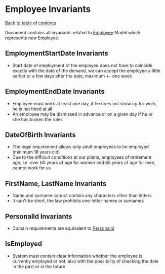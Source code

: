 # Employee Invariants

[Back to table of contents](_table-of-contents.md)

Document contains all invariants related to [Employee](/CarFactory.Employees.Domain/Models/Employee.cs) Model which represents new Employee.

## EmploymentStartDate Invariants

- Start date of employment of the employee does not have to coincide exactly with the date of the demand, we can accept the employee a little earlier or a few days after the date, maximum +- one week

## EmploymentEndDate Invariants

- Employee must work at least one day, if he does not show up for work, he is not hired at all
- An employee may be dismissed in advance or on a given day if he or she has broken the rules

## DateOfBirth Invariants

- The legal requirement allows only adult employees to be employed (minimum 18 years old)
- Due to the difficult conditions at our plants, employees of retirement age, i.e. over 60 years of age for women and 65 years of age for men, cannot work for us

## FirstName, LastName Invariants

- Name and surname cannot contain any characters other than letters
- It can't be short, the law prohibits one-letter names or surnames

## PersonalId Invariants

- Domain requirements are equivalent to [PersonalId](personal-id.md)

## IsEmployed

- System must contain clear information whether the employee is currently employed or not, also with the possibility of checking the date in the past or in the future
